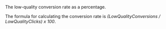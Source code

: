 The low-quality conversion rate as a percentage.

The formula for calculating the conversion rate is *(LowQualityConversions / LowQualityClicks) x 100*.

